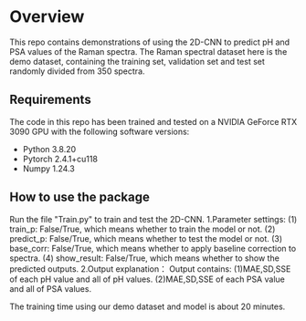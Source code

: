 # Overview

This repo contains demonstrations of using the 2D-CNN to predict pH and PSA values of the Raman spectra. The Raman spectral dataset here is the demo dataset, containing the training set, validation set and test set randomly divided from 350 spectra.


## Requirements

The code in this repo has been trained and tested on a NVIDIA GeForce RTX 3090 GPU with the following software versions:
- Python 3.8.20
- Pytorch 2.4.1+cu118
- Numpy 1.24.3
  

## How to use the package

Run the file "Train.py" to train and test the 2D-CNN.
1.Parameter settings:
(1) train_p: False/True, which means whether to train the model or not.
(2) predict_p: False/True, which means whether to test the model or not.
(3) base_corr: False/True, which means whether to apply baseline correction to spectra.
(4) show_result: False/True, which means whether to show the predicted outputs.
2.Output explanation：
Output contains:
(1)MAE,SD,SSE of each pH value and all of pH values.
(2)MAE,SD,SSE of each PSA value and all of PSA values.

The training time using our demo dataset and model is about 20 minutes. 
